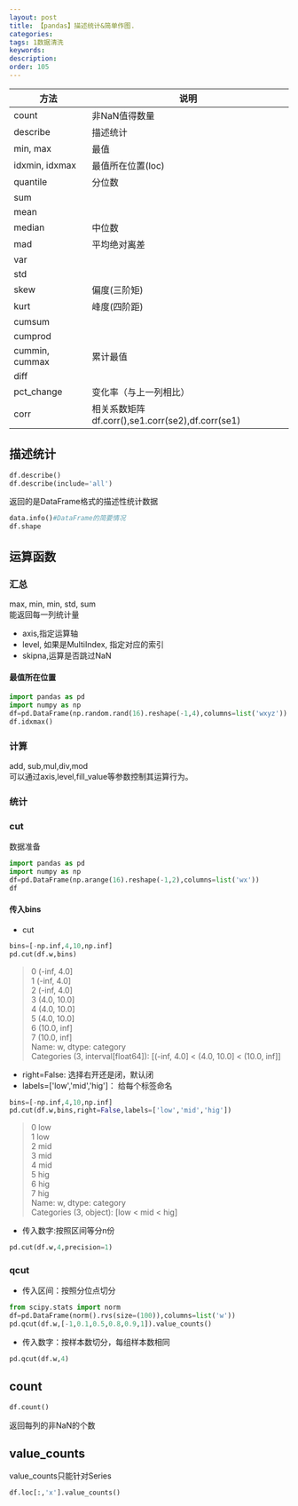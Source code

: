 ```yaml
---
layout: post
title: 【pandas】描述统计&简单作图.
categories:
tags: 1数据清洗
keywords:
description:
order: 105
---
```


|方法|说明|
|--|--|
|count|非NaN值得数量|
|describe|描述统计|
|min, max|最值|
|idxmin, idxmax|最值所在位置(loc)|
|quantile|分位数|
|sum||
|mean||
|median|中位数|
|mad|平均绝对离差|
|var||
|std||
|skew|偏度(三阶矩)|
|kurt|峰度(四阶距)|
|cumsum||
|cumprod||
|cummin, cummax|累计最值|
|diff||
|pct_change|变化率（与上一列相比）|
|corr|相关系数矩阵df.corr(),se1.corr(se2),df.corr(se1)|

## 描述统计

```python
df.describe()
df.describe(include='all')
```
返回的是DataFrame格式的描述性统计数据

```py
data.info()#DataFrame的简要情况
df.shape
```

## 运算函数

### 汇总


max, min, min, std, sum  
能返回每一列统计量  
- axis,指定运算轴
- level, 如果是MultiIndex, 指定对应的索引
- skipna,运算是否跳过NaN




#### 最值所在位置


```py
import pandas as pd
import numpy as np
df=pd.DataFrame(np.random.rand(16).reshape(-1,4),columns=list('wxyz'))
df.idxmax()
```

### 计算

add, sub,mul,div,mod  
可以通过axis,level,fill_value等参数控制其运算行为。  

### 统计

### cut

数据准备
```py
import pandas as pd
import numpy as np
df=pd.DataFrame(np.arange(16).reshape(-1,2),columns=list('wx'))
df
```
#### 传入bins
- cut
```py
bins=[-np.inf,4,10,np.inf]
pd.cut(df.w,bins)
```
>0    (-inf, 4.0]  
1    (-inf, 4.0]  
2    (-inf, 4.0]  
3    (4.0, 10.0]  
4    (4.0, 10.0]  
5    (4.0, 10.0]  
6    (10.0, inf]  
7    (10.0, inf]  
Name: w, dtype: category  
Categories (3, interval[float64]): [(-inf, 4.0] < (4.0, 10.0] < (10.0, inf]]  

- right=False: 选择右开还是闭，默认闭
- labels=['low','mid','hig']： 给每个标签命名
```py
bins=[-np.inf,4,10,np.inf]
pd.cut(df.w,bins,right=False,labels=['low','mid','hig'])
```
>0    low  
1    low  
2    mid  
3    mid  
4    mid  
5    hig  
6    hig  
7    hig  
Name: w, dtype: category  
Categories (3, object): [low < mid < hig]  

- 传入数字:按照区间等分n份
```py
pd.cut(df.w,4,precision=1)
```

### qcut
- 传入区间：按照分位点切分
```py
from scipy.stats import norm
df=pd.DataFrame(norm().rvs(size=(100)),columns=list('w'))
pd.qcut(df.w,[-1,0.1,0.5,0.8,0.9,1]).value_counts()
```
- 传入数字：按样本数切分，每组样本数相同
```py
pd.qcut(df.w,4)
```
## count

```py
df.count()
```
返回每列的非NaN的个数

## value_counts

value_counts只能针对Series

```py
df.loc[:,'x'].value_counts()
```

